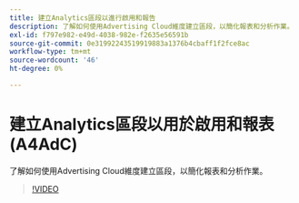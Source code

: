 ```yaml
---
title: 建立Analytics區段以進行啟用和報告
description: 了解如何使用Advertising Cloud維度建立區段，以簡化報表和分析作業。
exl-id: f797e982-e49d-4038-982e-f2635e56591b
source-git-commit: 0e31992243519919883a1376b4cbaff1f2fce8ac
workflow-type: tm+mt
source-wordcount: '46'
ht-degree: 0%

---
```


# 建立Analytics區段以用於啟用和報表(A4AdC)

了解如何使用Advertising Cloud維度建立區段，以簡化報表和分析作業。

>[!VIDEO](https://video.tv.adobe.com/v/33916)
